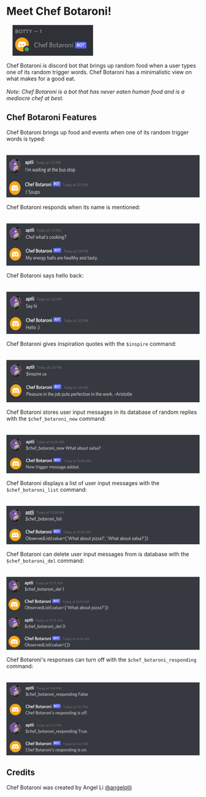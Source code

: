 # Meet Chef Botaroni!

&nbsp;&nbsp;&nbsp;&nbsp;<img src="images/chef_botaroni_online.png" width="210" height="80">

Chef Botaroni is discord bot that brings up random food when a user types one of its random trigger words. Chef Botaroni has a minimalistic view on what makes for a good eat. <br/>
<br/>
*Note: Chef Botaroni is a bot that has never eaten human food and is a mediocre chef at best.*

## Chef Botaroni Features
Chef Botaroni brings up food and events when one of its random trigger words is typed:<br/><br/>
&nbsp;&nbsp;&nbsp;&nbsp;<img src="images/chef_botaroni_random_reply.png" width="600" height="110"><br/>

Chef Botaroni responds when its name is mentioned:<br/><br/>
&nbsp;&nbsp;&nbsp;&nbsp;<img src="images/chef_botaroni_name_mention.png" width="600" height="110"><br/>

Chef Botaroni says hello back:<br/><br/>
&nbsp;&nbsp;&nbsp;&nbsp;<img src="images/chef_botaroni_say_hi.png" width="600" height="110"><br/>

Chef Botaroni gives inspiration quotes with the `$inspire` command:<br/><br/>
&nbsp;&nbsp;&nbsp;&nbsp;<img src="images/chef_botaroni_inspire_quote.png" width="600" height="110"><br/>

Chef Botaroni stores user input messages in its database of random replies with the `$chef_botaroni_new` command:<br/><br/>
&nbsp;&nbsp;&nbsp;&nbsp;<img src="images/chef_botaroni_new_user_msg.png" width="600" height="100"><br/>

Chef Botaroni displays a list of user input messages with the `$chef_botaroni_list` command:<br/><br/>
&nbsp;&nbsp;&nbsp;&nbsp;<img src="images/chef_botaroni_db_list.png" width="600" height="100"><br/>

Chef Botaroni can delete user input messages from is database with the `$chef_botaroni_del` command:<br/><br/>
&nbsp;&nbsp;&nbsp;&nbsp;<img src="images/chef_botaroni_del_db_item.png" width="600" height="190"><br/>

Chef Botaroni's responses can turn off with the `$chef_botaroni_responding` command:<br/><br/>
&nbsp;&nbsp;&nbsp;&nbsp;<img src="images/chef_botaroni_response_settings.png" width="600" height="190"><br/>

## Credits
Chef Botaroni was created by Angel Li [@angelptli](https://github.com/angelptli)